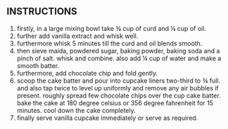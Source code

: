 ## INSTRUCTIONS ##

1. firstly, in a large mixing bowl take ¾ cup of curd and ¼ cup of oil.
2. further add vanilla extract and whisk well.
3. furthermore whisk 5 minutes till the curd and oil blends smooth.
4. then sieve maida, powdered sugar, baking powder, baking soda and a pinch of salt.
whisk and combine.
also add ¼ cup of water and make a smooth batter.
5. furthermore, add chocolate chip and fold gently.
6. scoop the cake batter and pour into cupcake liners two-third to ¾ full.
and also tap twice to level up uniformly and remove any air bubbles if present.
roughly spread few chocolate chips over the cup cake batter.
bake the cake at 180 degree celsius or 356 degree fahrenheit for 15 minutes.
cool down the cake completely.
7. finally serve vanilla cupcake immediately or serve as required.